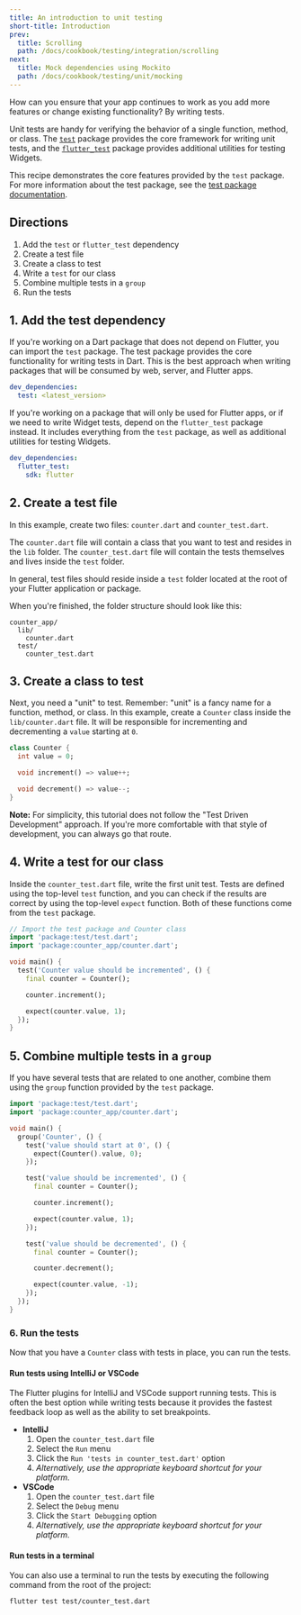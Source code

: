 ```yaml
---
title: An introduction to unit testing
short-title: Introduction
prev:
  title: Scrolling
  path: /docs/cookbook/testing/integration/scrolling
next:
  title: Mock dependencies using Mockito
  path: /docs/cookbook/testing/unit/mocking
---
```


How can you ensure that your app continues to work as you add more features or
change existing functionality? By writing tests.

Unit tests are handy for verifying the behavior of a single function,
method, or class. The [`test`]({{site.pub-pkg}}/test) package provides the
core framework for writing unit tests, and the
[`flutter_test`]({{site.api}}/flutter/flutter_test/flutter_test-library.html)
package provides additional utilities for testing Widgets.

This recipe demonstrates the core features provided by the `test` package.
For more information about the test package, see the
[test package
documentation]({{site.github}}/dart-lang/test/blob/master/README.md).

## Directions

  1. Add the `test` or `flutter_test` dependency
  2. Create a test file
  3. Create a class to test
  4. Write a `test` for our class
  5. Combine multiple tests in a `group`
  6. Run the tests

## 1. Add the test dependency

If you're working on a Dart package that does not depend on Flutter, you
can import the `test` package. The test package provides the core functionality
for writing tests in Dart. This is the best approach when writing packages that
will be consumed by web, server, and Flutter apps.

```yaml
dev_dependencies:
  test: <latest_version>
```

If you're working on a package that will only be used for Flutter apps, or if
we need to write Widget tests, depend on the `flutter_test` package instead.
It includes everything from the `test` package, as well as
additional utilities for testing Widgets.

```yaml
dev_dependencies:
  flutter_test:
    sdk: flutter
```


## 2. Create a test file

In this example, create two files: `counter.dart` and `counter_test.dart`.

The `counter.dart` file will contain a class that you want to test and
resides in the `lib` folder. The `counter_test.dart` file will contain
the tests themselves and lives inside the `test` folder.

In general, test files should reside inside a `test` folder located at the root
of your Flutter application or package.

When you're finished, the folder structure should look like this:

```
counter_app/
  lib/
    counter.dart
  test/
    counter_test.dart
```

## 3. Create a class to test

Next, you need a "unit" to test. Remember: "unit" is a fancy name for a
function, method, or class. In this example, create a `Counter` class
inside the `lib/counter.dart` file. It will be responsible for incrementing
and decrementing a `value` starting at `0`.

<!-- skip -->
```dart
class Counter {
  int value = 0;

  void increment() => value++;

  void decrement() => value--;
}
```

**Note:** For simplicity, this tutorial does not follow the "Test Driven
Development" approach. If you're more comfortable with that style of
development, you can always go that route.

## 4. Write a test for our class

Inside the `counter_test.dart` file, write the first unit test. Tests are
defined using the top-level `test` function, and you can check if the results
are correct by using the top-level `expect` function.
Both of these functions come from the `test` package.

<!-- skip -->
```dart
// Import the test package and Counter class
import 'package:test/test.dart';
import 'package:counter_app/counter.dart';

void main() {
  test('Counter value should be incremented', () {
    final counter = Counter();

    counter.increment();

    expect(counter.value, 1);
  });
}
```

## 5. Combine multiple tests in a `group`

If you have several tests that are related to one another, 
combine them using the `group` function provided by the `test` package.

<!-- skip -->
```dart
import 'package:test/test.dart';
import 'package:counter_app/counter.dart';

void main() {
  group('Counter', () {
    test('value should start at 0', () {
      expect(Counter().value, 0);
    });

    test('value should be incremented', () {
      final counter = Counter();

      counter.increment();

      expect(counter.value, 1);
    });

    test('value should be decremented', () {
      final counter = Counter();

      counter.decrement();

      expect(counter.value, -1);
    });
  });
}
```

### 6. Run the tests

Now that you have a `Counter` class with tests in place, you can run the tests.

#### Run tests using IntelliJ or VSCode

The Flutter plugins for IntelliJ and VSCode support running tests.
This is often the best option while writing tests because it provides the
fastest feedback loop as well as the ability to set breakpoints.

  * **IntelliJ**
    1. Open the `counter_test.dart` file
    2. Select the `Run` menu
    3. Click the `Run 'tests in counter_test.dart'` option
    4. *Alternatively, use the appropriate keyboard shortcut for your platform.*
  * **VSCode**
    1. Open the `counter_test.dart` file
    2. Select the `Debug` menu
    3. Click the `Start Debugging` option
    4. *Alternatively, use the appropriate keyboard shortcut for your platform.*

#### Run tests in a terminal

You can also use a terminal to run the tests by executing the following
command from the root of the project:

```
flutter test test/counter_test.dart
```
